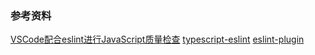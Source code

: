 ### 参考资料
[VSCode配合eslint进行JavaScript质量检查](https://www.jianshu.com/p/76d0aac20715)
[typescript-eslint](https://github.com/typescript-eslint/typescript-eslint)
[eslint-plugin](https://github.com/typescript-eslint/typescript-eslint/tree/master/packages/eslint-plugin)
